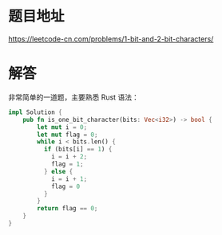 # 题目地址

<https://leetcode-cn.com/problems/1-bit-and-2-bit-characters/>

# 解答

非常简单的一道题，主要熟悉 Rust 语法：

```Rust
impl Solution {
    pub fn is_one_bit_character(bits: Vec<i32>) -> bool {
        let mut i = 0;
        let mut flag = 0;
        while i < bits.len() {
          if (bits[i] == 1) {
            i = i + 2;
            flag = 1;
          } else {
            i = i + 1;
            flag = 0
          }
        }
        return flag == 0;
    }
}
```
